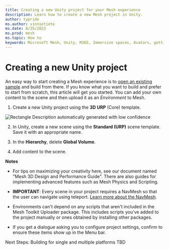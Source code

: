 ```yaml
---
title: Creating a new Unity project for your Mesh experience
description: Learn how to create a new Mesh project in Unity.
author: typride
ms.author: vinnietieto
ms.date: 8/25/2023
ms.prod: mesh
ms.topic: How to
keywords: Microsoft Mesh, Unity, M365, Immersive spaces, Avatars, getting started, documentation, features
---
```


# Creating a new Unity project

An easy way to start creating a Mesh experience is to [open an existing sample](TBD) and build from there. If you know what you want to build and prefer to start from scratch, this article will get you started. You can add your own content to the scene and then upload it as an *Environment* to Mesh.

1. Create a new Unity project using the **3D URP** (Core) template.

![Rectangle Description automatically generated with low
confidence](../../../media/get-started-developing-mesh/image008.png)

2. In Unity, create a new scene using the **Standard (URP)** scene
    template. Save it with an appropriate name.

3. In the **Hierarchy**, delete **Global Volume**.

4. Add content to the scene.

**Notes**

- For tips on maximizing your creativity here, see our document named
    "Mesh 3D Design and Performance Guide". There are also guides for
    implementing advanced features such as Mesh Physics and Scripting.

- **IMPORTANT**: Every scene in your project requires a NavMesh so
    that the user can navigate using teleport. [Learn more about the
    NavMesh](https://docs.unity3d.com/Manual/nav-Overview.html).

- Environments can't depend on any scripts that aren't included in the Mesh Toolkit Uploader package. This includes scripts you've added to the project manually or ones obtained by installing other packages.

- If you get a dialogue asking you to configure project settings, confirm to ensure these items show up in the Menu bar.

Next Steps:
Building for single and multiple platforms TBD